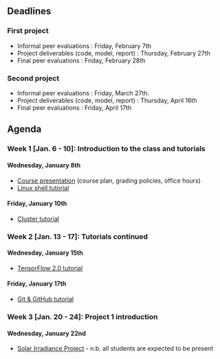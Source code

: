 ## Deadlines

### First project
- Informal peer evaluations : Friday, February 7th
- Project deliverables (code, model, report) : Thursday, February 27th
- Final peer evaluations : Friday, February 28th

### Second project
- Informal peer evaluations : Friday, March 27th.
- Project deliverables (code, model, report) : Thursday, April 16th
- Final peer evaluations : Friday, April 17th

## Agenda

### Week 1 [Jan. 6 - 10]: Introduction to the class and tutorials <a name="first_week"></a>

#### Wednesday, January 8th
- [Course presentation](https://github.com/mila-iqia/ift6759/blob/master/tutorials/class-introduction.pdf) (course plan, grading policies, office hours)
- [Linux shell tutorial](https://docs.google.com/presentation/d/1lJ8eSAhIT6Ou1XcKJ4SKMS0oMnTfhTt2fDl8GmlDzAE/edit?usp=sharing)

#### Friday, January 10th
- [Cluster tutorial](https://docs.google.com/presentation/d/1o7axnaLHVmx2uadKN3cszAXyNJ7Ia-_QOksYA7DjVqI/edit?usp=sharing)


### Week 2 [Jan. 13 - 17]: Tutorials continued <a name="second_week"></a>

#### Wednesday, January 15th
- [TensorFlow 2.0 tutorial](https://drive.google.com/file/d/1jkeBU15uPZkTc4nNtolcA0ww41BI35WK/view?usp=sharing)

#### Friday, January 17th
- [Git & GitHub tutorial](https://drive.google.com/file/d/1EblDeV4GQv89Xu0J_6zAlTUUmKu0swNu/view?usp=sharing)


### Week 3 [Jan. 20 - 24]: Project 1 introduction <a name="third_week"></a>

#### Wednesday, January 22nd
- [Solar Irradiance Project](https://docs.google.com/presentation/d/1jrozj0cLCsrJCBtXJKte6pHPNrkXh4_FM0KO05TIvGM/edit?usp=sharing) - n.b. all students are expected to be present
